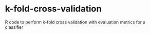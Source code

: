 # k-fold-cross-validation
R code to perform k-fold cross validation with evaluation metrics for a classifier
